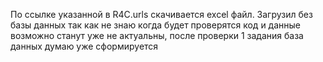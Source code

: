 По ссылке указанной в R4C.urls скачивается excel файл.
Загрузил без базы данных так как не знаю когда будет проверятся код и данные возможно станут уже не актуальны, 
после проверки 1 задания база данных думаю уже сформируется